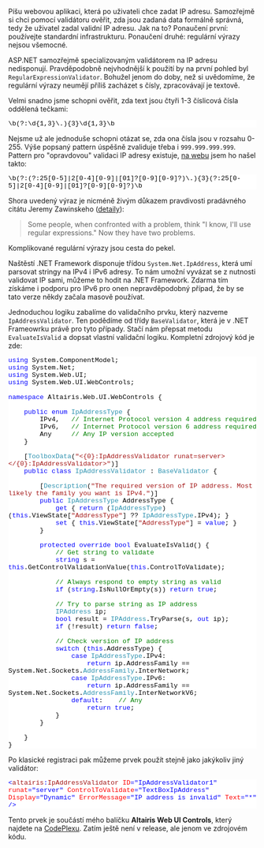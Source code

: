 <!-- dcterms:identifier = aspnetcz#243 -->
<!-- dcterms:title = IpAddressValidator – validace IP adresy jako uživatelského vstupu -->
<!-- dcterms:abstract = Píšu webovou aplikaci, která po uživateli chce zadat IP adresu. Samozřejmě si chci pomocí validátoru ověřit, zda jsou zadaná data formálně správná, tedy že uživatel zadal validní IP adresu. Jak na to? Ponaučení první: používejte standardní infrastrukturu. Ponaučení druhé: regulární výrazy nejsou všemocné. -->
<!-- np9:categoryId = 1 -->
<!-- x4w:category = IT -->
<!-- np9:authorId = 1 -->
<!-- np9:authorEmail = michal.valasek@altairis.cz -->
<!-- dcterms:creator = Michal Altair Valášek -->
<!-- dcterms:created = 2009-10-10T03:06:07.413+02:00 -->
<!-- dcterms:dateAccepted = 2009-10-10T03:06:07.413+02:00 -->

<p>Píšu webovou aplikaci, která po uživateli chce zadat IP adresu. Samozřejmě si chci pomocí validátoru ověřit, zda jsou zadaná data formálně správná, tedy že uživatel zadal validní IP adresu. Jak na to? Ponaučení první: používejte standardní infrastrukturu. Ponaučení druhé: regulární výrazy nejsou všemocné.</p>  <p>ASP.NET samozřejmě specializovaným validátorem na IP adresu nedisponují. Pravděpodobně nejvhodnější k použití by na první pohled byl <code>RegularExpressionValidator</code>. Bohužel jenom do doby, než si uvědomíme, že regulární výrazy neumějí příliš zacházet s čísly, zpracovávají je textově. </p>  <p>Velmi snadno jsme schopni ověřit, zda text jsou čtyři 1-3 číslicová čísla oddělená tečkami:</p>  <div style="font-family: consolas, &#39;Courier New&#39;, monospace; background: white; color: black; font-size: 10pt">   <p style="margin: 0px">\b(?:\d{1,3}\.){3}\d{1,3}\b</p> </div>  <p>Nejsme už ale jednoduše schopni otázat se, zda ona čísla jsou v rozsahu 0-255. Výše popsaný pattern úspěšně zvaliduje třeba i <code>999.999.999.999</code>. Pattern pro &quot;opravdovou&quot; validaci IP adresy existuje, <a href="http://www.regular-expressions.info/examples.html">na webu</a> jsem ho našel takto:</p>  <div style="font-family: consolas, &#39;Courier New&#39;, monospace; background: white; color: black; font-size: 10pt">   <p style="margin: 0px">\b(?:(?:25[0-5]|2[0-4][0-9]|[01]?[0-9][0-9]?)\.){3}(?:25[0-5]|2[0-4][0-9]|[01]?[0-9][0-9]?)\b</p> </div>  <p>Shora uvedený výraz je nicméně živým důkazem pravdivosti pradávného citátu Jeremy Zawinskeho (<a href="http://regex.info/blog/2006-09-15/247">detaily</a>):</p>  <blockquote>Some people, when confronted with a problem, think &quot;I know, I'll use regular expressions.&quot; Now they have two problems. </blockquote>  <p>Komplikované regulární výrazy jsou cesta do pekel.</p>  <p>Naštěstí .NET Framework disponuje třídou <code>System.Net.IpAddress</code>, která umí parsovat stringy na IPv4 i IPv6 adresy. To nám umožní vyvázat se z nutnosti validovat IP sami, můžeme to hodit na .NET Framework. Zdarma tím získáme i podporu pro IPv6 pro onen nepravděpodobný případ, že by se tato verze někdy začala masově používat.</p>  <p>Jednoduchou logiku zabalíme do validačního prvku, který nazveme <code>IpAddressValidator</code>. Ten podědíme od třídy <code>BaseValidator</code>, která je v .NET Frameowrku právě pro tyto případy. Stačí nám přepsat metodu <code>EvaluateIsValid</code> a dopsat vlastní validační logiku. Kompletní zdrojový kód je zde:</p>  <div style="font-family: consolas, &#39;Courier New&#39;, monospace; background: white; color: black; font-size: 10pt">   <p style="margin: 0px"><span style="color: blue">using</span> System.ComponentModel;</p>    <p style="margin: 0px"><span style="color: blue">using</span> System.Net;</p>    <p style="margin: 0px"><span style="color: blue">using</span> System.Web.UI;</p>    <p style="margin: 0px"><span style="color: blue">using</span> System.Web.UI.WebControls;</p>    <p style="margin: 0px">&#160;</p>    <p style="margin: 0px"><span style="color: blue">namespace</span> Altairis.Web.UI.WebControls {</p>    <p style="margin: 0px">&#160;</p>    <p style="margin: 0px">&#160;&#160;&#160; <span style="color: blue">public</span> <span style="color: blue">enum</span> <span style="color: #2b91af">IpAddressType</span> {</p>    <p style="margin: 0px">&#160;&#160;&#160;&#160;&#160;&#160;&#160; IPv4,&#160;&#160; <span style="color: green">// Internet Protocol version 4 address required</span></p>    <p style="margin: 0px">&#160;&#160;&#160;&#160;&#160;&#160;&#160; IPv6,&#160;&#160; <span style="color: green">// Internet Protocol version 6 address required</span></p>    <p style="margin: 0px">&#160;&#160;&#160;&#160;&#160;&#160;&#160; Any&#160;&#160;&#160;&#160; <span style="color: green">// Any IP version accepted</span></p>    <p style="margin: 0px">&#160;&#160;&#160; }</p>    <p style="margin: 0px">&#160;</p>    <p style="margin: 0px">&#160;&#160;&#160; [<span style="color: #2b91af">ToolboxData</span>(<span style="color: #a31515">&quot;&lt;{0}:IpAddressValidator runat=server&gt;&lt;/{0}:IpAddressValidator&gt;&quot;</span>)]</p>    <p style="margin: 0px">&#160;&#160;&#160; <span style="color: blue">public</span> <span style="color: blue">class</span> <span style="color: #2b91af">IpAddressValidator</span> : <span style="color: #2b91af">BaseValidator</span> {</p>    <p style="margin: 0px">&#160;</p>    <p style="margin: 0px">&#160;&#160;&#160;&#160;&#160;&#160;&#160; [<span style="color: #2b91af">Description</span>(<span style="color: #a31515">&quot;The required version of IP address. Most likely the family you want is IPv4.&quot;</span>)]</p>    <p style="margin: 0px">&#160;&#160;&#160;&#160;&#160;&#160;&#160; <span style="color: blue">public</span> <span style="color: #2b91af">IpAddressType</span> AddressType {</p>    <p style="margin: 0px">&#160;&#160;&#160;&#160;&#160;&#160;&#160;&#160;&#160;&#160;&#160; <span style="color: blue">get</span> { <span style="color: blue">return</span> (<span style="color: #2b91af">IpAddressType</span>)(<span style="color: blue">this</span>.ViewState[<span style="color: #a31515">&quot;AddressType&quot;</span>] ?? <span style="color: #2b91af">IpAddressType</span>.IPv4); }</p>    <p style="margin: 0px">&#160;&#160;&#160;&#160;&#160;&#160;&#160;&#160;&#160;&#160;&#160; <span style="color: blue">set</span> { <span style="color: blue">this</span>.ViewState[<span style="color: #a31515">&quot;AddressType&quot;</span>] = <span style="color: blue">value</span>; }</p>    <p style="margin: 0px">&#160;&#160;&#160;&#160;&#160;&#160;&#160; }</p>    <p style="margin: 0px">&#160;</p>    <p style="margin: 0px">&#160;&#160;&#160;&#160;&#160;&#160;&#160; <span style="color: blue">protected</span> <span style="color: blue">override</span> <span style="color: blue">bool</span> EvaluateIsValid() {</p>    <p style="margin: 0px">&#160;&#160;&#160;&#160;&#160;&#160;&#160;&#160;&#160;&#160;&#160; <span style="color: green">// Get string to validate</span></p>    <p style="margin: 0px">&#160;&#160;&#160;&#160;&#160;&#160;&#160;&#160;&#160;&#160;&#160; <span style="color: blue">string</span> s = <span style="color: blue">this</span>.GetControlValidationValue(<span style="color: blue">this</span>.ControlToValidate);</p>    <p style="margin: 0px">&#160;</p>    <p style="margin: 0px">&#160;&#160;&#160;&#160;&#160;&#160;&#160;&#160;&#160;&#160;&#160; <span style="color: green">// Always respond to empty string as valid</span></p>    <p style="margin: 0px">&#160;&#160;&#160;&#160;&#160;&#160;&#160;&#160;&#160;&#160;&#160; <span style="color: blue">if</span> (<span style="color: blue">string</span>.IsNullOrEmpty(s)) <span style="color: blue">return</span> <span style="color: blue">true</span>;</p>    <p style="margin: 0px">&#160;</p>    <p style="margin: 0px">&#160;&#160;&#160;&#160;&#160;&#160;&#160;&#160;&#160;&#160;&#160; <span style="color: green">// Try to parse string as IP address</span></p>    <p style="margin: 0px">&#160;&#160;&#160;&#160;&#160;&#160;&#160;&#160;&#160;&#160;&#160; <span style="color: #2b91af">IPAddress</span> ip;</p>    <p style="margin: 0px">&#160;&#160;&#160;&#160;&#160;&#160;&#160;&#160;&#160;&#160;&#160; <span style="color: blue">bool</span> result = <span style="color: #2b91af">IPAddress</span>.TryParse(s, <span style="color: blue">out</span> ip);</p>    <p style="margin: 0px">&#160;&#160;&#160;&#160;&#160;&#160;&#160;&#160;&#160;&#160;&#160; <span style="color: blue">if</span> (!result) <span style="color: blue">return</span> <span style="color: blue">false</span>;</p>    <p style="margin: 0px">&#160;</p>    <p style="margin: 0px">&#160;&#160;&#160;&#160;&#160;&#160;&#160;&#160;&#160;&#160;&#160; <span style="color: green">// Check version of IP address</span></p>    <p style="margin: 0px">&#160;&#160;&#160;&#160;&#160;&#160;&#160;&#160;&#160;&#160;&#160; <span style="color: blue">switch</span> (<span style="color: blue">this</span>.AddressType) {</p>    <p style="margin: 0px">&#160;&#160;&#160;&#160;&#160;&#160;&#160;&#160;&#160;&#160;&#160;&#160;&#160;&#160;&#160; <span style="color: blue">case</span> <span style="color: #2b91af">IpAddressType</span>.IPv4:</p>    <p style="margin: 0px">&#160;&#160;&#160;&#160;&#160;&#160;&#160;&#160;&#160;&#160;&#160;&#160;&#160;&#160;&#160;&#160;&#160;&#160;&#160; <span style="color: blue">return</span> ip.AddressFamily == System.Net.Sockets.<span style="color: #2b91af">AddressFamily</span>.InterNetwork;</p>    <p style="margin: 0px">&#160;&#160;&#160;&#160;&#160;&#160;&#160;&#160;&#160;&#160;&#160;&#160;&#160;&#160;&#160; <span style="color: blue">case</span> <span style="color: #2b91af">IpAddressType</span>.IPv6:</p>    <p style="margin: 0px">&#160;&#160;&#160;&#160;&#160;&#160;&#160;&#160;&#160;&#160;&#160;&#160;&#160;&#160;&#160;&#160;&#160;&#160;&#160; <span style="color: blue">return</span> ip.AddressFamily == System.Net.Sockets.<span style="color: #2b91af">AddressFamily</span>.InterNetworkV6;</p>    <p style="margin: 0px">&#160;&#160;&#160;&#160;&#160;&#160;&#160;&#160;&#160;&#160;&#160;&#160;&#160;&#160;&#160; <span style="color: blue">default</span>:&#160;&#160;&#160; <span style="color: green">// Any</span></p>    <p style="margin: 0px">&#160;&#160;&#160;&#160;&#160;&#160;&#160;&#160;&#160;&#160;&#160;&#160;&#160;&#160;&#160;&#160;&#160;&#160;&#160; <span style="color: blue">return</span> <span style="color: blue">true</span>;</p>    <p style="margin: 0px">&#160;&#160;&#160;&#160;&#160;&#160;&#160;&#160;&#160;&#160;&#160; }</p>    <p style="margin: 0px">&#160;&#160;&#160;&#160;&#160;&#160;&#160; }</p>    <p style="margin: 0px">&#160;</p>    <p style="margin: 0px">&#160;&#160;&#160; }</p>    <p style="margin: 0px">}</p> </div>  <p>  <p>Po klasické registraci pak můžeme prvek použít stejně jako jakýkoliv jiný validátor:</p>  <div style="font-family: consolas, &#39;Courier New&#39;, monospace; background: white; color: black; font-size: 10pt">   <p style="margin: 0px"><span style="color: blue">&lt;</span><span style="color: #a31515">altairis</span><span style="color: blue">:</span><span style="color: #a31515">IpAddressValidator</span> <span style="color: red">ID</span><span style="color: blue">=&quot;IpAddressValidator1&quot;</span> <span style="color: red">runat</span><span style="color: blue">=&quot;server&quot;</span> <span style="color: red">ControlToValidate</span><span style="color: blue">=&quot;TextBoxIpAddress&quot;</span> <span style="color: red">Display</span><span style="color: blue">=&quot;Dynamic&quot;</span> <span style="color: red">ErrorMessage</span><span style="color: blue">=&quot;IP address is invalid&quot;</span> <span style="color: red">Text</span><span style="color: blue">=&quot;*&quot;</span> <span style="color: blue">/&gt;</span></p> </div>  <p>Tento prvek je součástí mého balíčku <strong>Altairis Web UI Controls</strong>, který najdete na <a href="http://altairiswebui.codeplex.com/">CodePlexu</a>. Zatím ještě není v release, ale jenom ve zdrojovém kódu.</p>